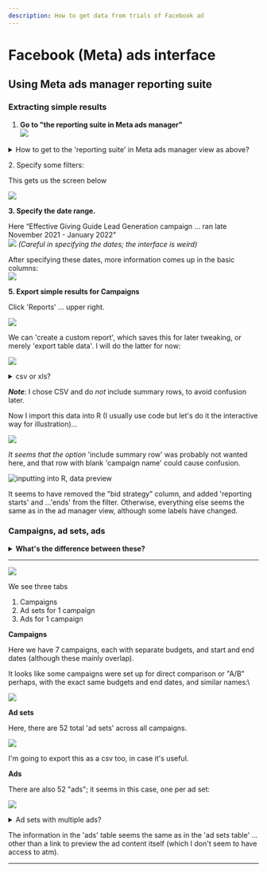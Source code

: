 ```yaml
---
description: How to get data from trials of Facebook ad
---
```


# Facebook (Meta) ads interface

## Using Meta ads manager reporting suite

### Extracting simple results

1. **Go to "the reporting suite in Meta ads manager"**\
   ![](<../../../.gitbook/assets/fb\_ad\_images/image (39).png>)

<details>

<summary>How to get to the 'reporting suite' in Meta ads manager view as above?</summary>

URL should look like:\
[`https://business.facebook.com/adsmanager/reporting/manage?act=ACCOUNTNUMBER&business_id=BUSINESSID`](https://business.facebook.com/adsmanager/reporting/manage?act=678706932730469\&business\_id=1149856198387391)

1. Go to [https://business.facebook.com/adsmanager/](https://business.facebook.com/adsmanager/manage/campaigns?act=204215465)
2. Click on the relevant account/campaign

</details>

2\. Specify some filters:

This gets us the screen below

![](../../../.gitbook/assets/fb\_ad\_images/gg\_select.png)

**3. Specify the date range.**

Here “Effective Giving Guide Lead Generation campaign … ran late November 2021 - January 2022"\
![](<../../../.gitbook/assets/fb\_ad\_images/image (21).png>) _(Careful in specifying the dates; the interface is weird)_

After specifying these dates, more information comes up in the basic columns:\
![](<../../../.gitbook/assets/fb\_ad\_images/image (32).png>)

**5. Export simple results for Campaigns**

Click 'Reports' ... upper right.

![](<../../../.gitbook/assets/fb\_ad\_images/image (33).png>)

We can 'create a custom report', which saves this for later tweaking, or merely 'export table data'. I will do the latter for now:

![](<../../../.gitbook/assets/fb\_ad\_images/image (35).png>)

<details>

<summary>csv or xls?</summary>

`.csv` and `.xls` formats are about equally good; R and other software can import either one. I'll choose csv because it's a tiny bit simpler... but in other contexts, xls might be useful for exporting multiple sheets.

</details>

_**Note**_: I chose CSV and do _not_ include summary rows, to avoid confusion later.

Now I import this data into R (I usually use code but let's do it the interactive way for illustration)...

![](<../../../.gitbook/assets/fb\_ad\_images/image (5).png>)

_It seems that the option_ 'include summary row' was probably not wanted here, and that row with blank 'campaign name' could cause confusion.

![inputting into R, data preview](<../../../.gitbook/assets/fb\_ad\_images/image (36).png>)

It seems to have removed the "bid strategy" column, and added 'reporting starts' and ...'ends' from the filter. Otherwise, everything else seems the same as in the ad manager view, although some labels have changed.

### **Campaigns, ad sets, ads**

<details>

<summary><strong>What's the difference between these?</strong></summary>

FB/Meta gives some explanation [HERE](https://www.facebook.com/business/help/706063442820839?id=802745156580214), although it leaves some open questions.

_You set the advertising objective at the **campaign** level. Here you decide the end goal for your ads, like driving more likes to your Page. At the **ad set** level, you define your targeting strategy by setting up parameters like targeting, budget and schedule. Finally, your **ads** are creative visuals, like pictures or videos, that drive the audience to what you are trying to promote._

_Keep in mind that a campaign can include multiple ad sets, each with different targeting, scheduling and budgeting options selected._

**Some things are still unclear:**\
\*\*\*\*Can multiple 'ad sets' use the same 'ads'?\
Why do we seem to see budget and schedule choices listed under 'campaign' in the ads manager?\\

</details>

***

![](<../../../.gitbook/assets/fb\_ad\_images/image (38).png>)

We see three tabs

1. Campaigns
2. Ad sets for 1 campaign
3. Ads for 1 campaign

**Campaigns**

Here we have 7 campaigns, each with separate budgets, and start and end dates (although these mainly overlap).

It looks like some campaigns were set up for direct comparison or "A/B" perhaps, with the exact same budgets and end dates, and similar names:\\

![](<../../../.gitbook/assets/fb\_ad\_images/image (29).png>)

**Ad sets**

Here, there are 52 total 'ad sets' across all campaigns.

![](<../../../.gitbook/assets/fb\_ad\_images/image (14).png>)

I'm going to export this as a csv too, in case it's useful.

**Ads**

There are also 52 "ads"; it seems in this case, one per ad set:

![](<../../../.gitbook/assets/fb\_ad\_images/image (12).png>)

<details>

<summary>Ad sets with multiple ads?</summary>

_In theory ad sets could contain multiple ads. I wonder when/whether/why it would be worth doing this._\
\_\_\
_Luke:_ In the Giving Guides trial ... we used a smart ad format where you upload lots of creatives (images, videos, post text etc) and it tests them all as a single ad. That particular ad format has a 1:1 relationship with the ad set, and then you investigate the success by pulling other specific reports for the attributes (e.g. “Post Text” or “Image or Video”)

</details>

The information in the 'ads' table seems the same as in the 'ad sets table' ... other than a link to preview the ad content itself (which I don't seem to have access to atm).

***

